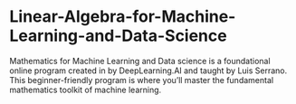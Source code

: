 # Linear-Algebra-for-Machine-Learning-and-Data-Science
Mathematics for Machine Learning and Data science is a foundational online program created in by DeepLearning.AI and taught by Luis Serrano. This beginner-friendly program is where you’ll master the fundamental mathematics toolkit of machine learning.
